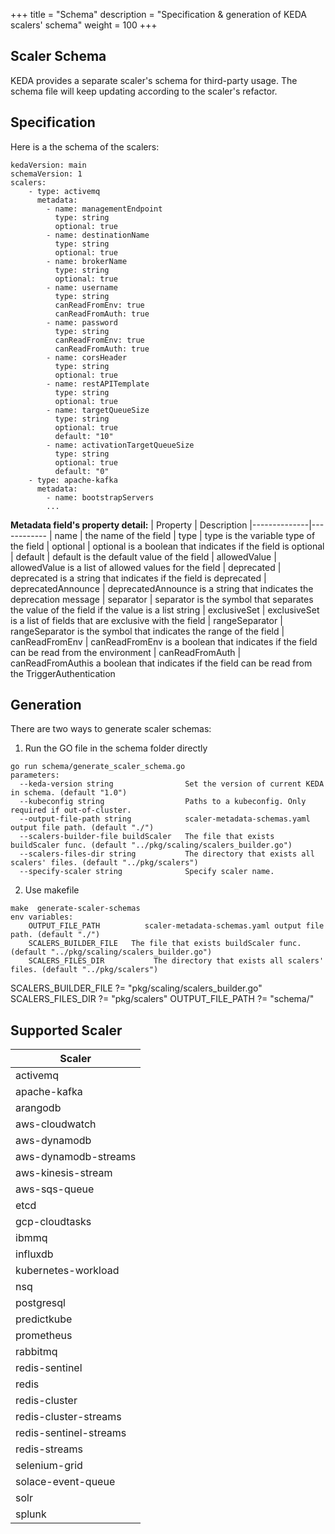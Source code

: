 +++
title = "Schema"
description = "Specification & generation of KEDA scalers' schema"
weight = 100
+++

## Scaler Schema

KEDA provides a separate scaler's schema for third-party usage. The schema file will keep updating according to the scaler's refactor.

## Specification

Here is a the schema of the scalers:

```
kedaVersion: main 
schemaVersion: 1
scalers:
    - type: activemq
      metadata:
        - name: managementEndpoint
          type: string
          optional: true
        - name: destinationName
          type: string
          optional: true
        - name: brokerName
          type: string
          optional: true
        - name: username
          type: string
          canReadFromEnv: true
          canReadFromAuth: true
        - name: password
          type: string
          canReadFromEnv: true
          canReadFromAuth: true
        - name: corsHeader
          type: string
          optional: true
        - name: restAPITemplate
          type: string
          optional: true
        - name: targetQueueSize
          type: string
          optional: true
          default: "10"
        - name: activationTargetQueueSize
          type: string
          optional: true
          default: "0"
    - type: apache-kafka
      metadata:
        - name: bootstrapServers
        ...

```

**Metadata field's property detail:**
| Property  | Description 
|--------------|------------
| name         | the name of the field
| type         | type is the variable type of the field
| optional     | optional is a boolean that indicates if the field is optional
| default      | default is the default value of the field 
| allowedValue | allowedValue is a list of allowed values for the field
| deprecated   | deprecated is a string that indicates if the field is deprecated
| deprecatedAnnounce | deprecatedAnnounce is a string that indicates the deprecation message
| separator | separator is the symbol that separates the value of the field if the value is a list string
| exclusiveSet | exclusiveSet is a list of fields that are exclusive with the field
| rangeSeparator | rangeSeparator is the symbol that indicates the range of the field
| canReadFromEnv | canReadFromEnv is a boolean that indicates if the field can be read from the environment
| canReadFromAuth | canReadFromAuthis a boolean that indicates if the field can be read from the TriggerAuthentication

## Generation

There are two ways to generate scaler schemas:

1. Run the GO file in the schema folder directly
```
go run schema/generate_scaler_schema.go
parameters:
  --keda-version string                Set the version of current KEDA in schema. (default "1.0")
  --kubeconfig string                  Paths to a kubeconfig. Only required if out-of-cluster.
  --output-file-path string            scaler-metadata-schemas.yaml output file path. (default "./")
  --scalers-builder-file buildScaler   The file that exists buildScaler func. (default "../pkg/scaling/scalers_builder.go")
  --scalers-files-dir string           The directory that exists all scalers' files. (default "../pkg/scalers")
  --specify-scaler string              Specify scaler name.
```

2. Use makefile
```
make  generate-scaler-schemas
env variables:
    OUTPUT_FILE_PATH          scaler-metadata-schemas.yaml output file path. (default "./")
    SCALERS_BUILDER_FILE   The file that exists buildScaler func. (default "../pkg/scaling/scalers_builder.go")
    SCALERS_FILES_DIR           The directory that exists all scalers' files. (default "../pkg/scalers")
```

 SCALERS_BUILDER_FILE ?= "pkg/scaling/scalers_builder.go" 
 SCALERS_FILES_DIR ?= "pkg/scalers" 
 OUTPUT_FILE_PATH ?= "schema/"
## Supported Scaler

| Scaler  |
| ------  |
|activemq
|apache-kafka
|arangodb
|aws-cloudwatch
|aws-dynamodb
|aws-dynamodb-streams
|aws-kinesis-stream
|aws-sqs-queue
|etcd
|gcp-cloudtasks
|ibmmq
|influxdb
|kubernetes-workload
|nsq
|postgresql
|predictkube
|prometheus
|rabbitmq
|redis-sentinel
|redis
|redis-cluster
|redis-cluster-streams
|redis-sentinel-streams
|redis-streams
|selenium-grid
|solace-event-queue
|solr
|splunk


